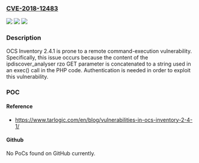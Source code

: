 ### [CVE-2018-12483](https://cve.mitre.org/cgi-bin/cvename.cgi?name=CVE-2018-12483)
![](https://img.shields.io/static/v1?label=Product&message=n%2Fa&color=blue)
![](https://img.shields.io/static/v1?label=Version&message=n%2Fa&color=blue)
![](https://img.shields.io/static/v1?label=Vulnerability&message=n%2Fa&color=brighgreen)

### Description

OCS Inventory 2.4.1 is prone to a remote command-execution vulnerability. Specifically, this issue occurs because the content of the ipdiscover_analyser rzo GET parameter is concatenated to a string used in an exec() call in the PHP code. Authentication is needed in order to exploit this vulnerability.

### POC

#### Reference
- https://www.tarlogic.com/en/blog/vulnerabilities-in-ocs-inventory-2-4-1/

#### Github
No PoCs found on GitHub currently.

